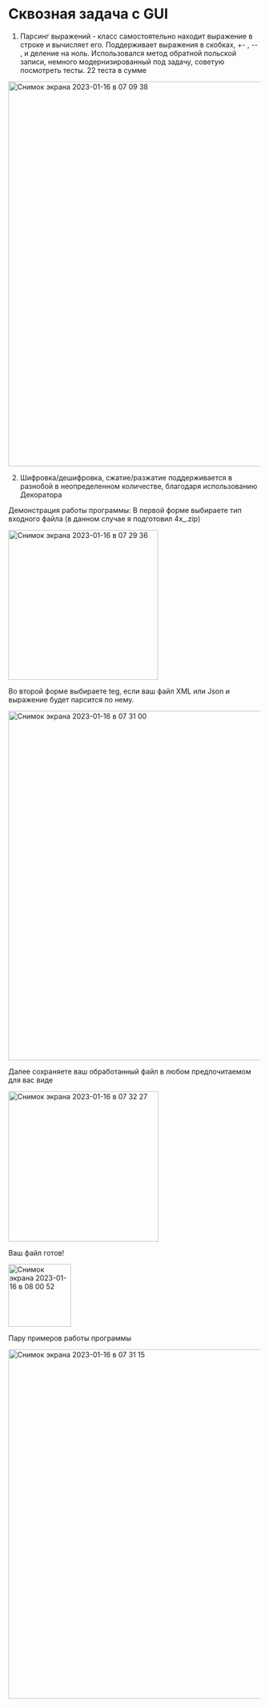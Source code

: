 # Сквозная задача с GUI
1. Парсинг выражений - класс самостоятельно находит выражение в строке и вычисляет его. Поддерживает выражения в скобках, +- , -- , и деление на ноль. Использовался метод обратной польской записи, немного модернизированный под задачу, советую посмотреть тесты. 22 теста в сумме

<img width="768" alt="Снимок экрана 2023-01-16 в 07 09 38" src="https://user-images.githubusercontent.com/102244000/212601056-4bae9fd3-d34f-42f4-a8bc-28c55fa57980.png">

2. Шифровка/дешифровка, сжатие/разжатие поддерживается в разнобой в неопределенном количестве, благодаря использованию Декоратора

Демонстрация работы программы:
В первой форме выбираете тип входного файла (в данном случае я подготовил 4x_.zip)

<img width="299" alt="Снимок экрана 2023-01-16 в 07 29 36" src="https://user-images.githubusercontent.com/102244000/212601430-942ae9fa-9ecd-404e-a272-f5e8a86f3163.png">

Во второй форме выбираете teg, если ваш файл XML или Json и выражение будет парсится по нему.

<img width="697" alt="Снимок экрана 2023-01-16 в 07 31 00" src="https://user-images.githubusercontent.com/102244000/212601896-32f2e474-a073-4b4d-abef-31f9d0a24c70.png">

Далее сохраняете ваш обработанный файл в любом предпочитаемом для вас виде

<img width="300" alt="Снимок экрана 2023-01-16 в 07 32 27" src="https://user-images.githubusercontent.com/102244000/212601937-558becb1-b83b-4cdb-9c79-2fa13cf63716.png">

Ваш файл готов! 

<img width="125" alt="Снимок экрана 2023-01-16 в 08 00 52" src="https://user-images.githubusercontent.com/102244000/212602150-66065712-768b-4590-9d03-5fdc2e9bdb0e.png">

Пару примеров работы программы

<img width="697" alt="Снимок экрана 2023-01-16 в 07 31 15" src="https://user-images.githubusercontent.com/102244000/212602215-fbb1078d-c2c8-4377-be31-846ff5eda01c.png">
